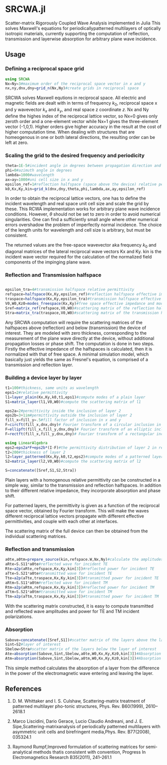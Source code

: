# SRCWA.jl
Scatter-matrix Rigorously Coupled Wave Analysis implemented in Julia
This solves Maxwell's equations for periodicallypatterned multilayers of optically isotropic materials, currently supporting the computation of reflection, transmission and layerwise absorption for arbitrary plane wave incidence. 

## Usage

### Defining a reciprocal space grid
```julia
using SRCWA
Nx=Ny=3#maximum order of the reciprocal space vector in x and y
nx,ny,dnx,dny=grid_n(Nx,Ny)#create grids in reciprocal space
```
SRCWA solves Maxwell equtions in reciprocal space. All electric and magnetic fields are dealt with in terms of frequency $k_0$, reciprocal space x and y wavevector $k_x$ and $k_y$, and real space z coordinate $z$. Nx and Ny define the highes index of the reciprocal lattice vector, so Nx=0 gives only zeroth order and a one-element vector while Nx=1 gives the three-element vector (-1,0,1). Higher orders give higher accuracy in the result at the cost of higher computation time. When dealing with structures that are homeogenous in one or both lateral directions, the resulting order can be left at zero. 

### Scaling the grid to the desired frequency and periodicity
```julia
theta=1E-5#incident angle in degrees between propagation direction and surface normal
phi=0#azimuth angle in degrees
lambda=1000#wavelength
ax=ay=1000#uni cell size in x and y
epsilon_ref=1#reflection halfspace (space above the device) relative permittivity
k0,Kx,Ky,kin=grid_k(dnx,dny,theta,phi,lambda,ax,ay,epsilon_ref)
```
In order to obtain the reciprocal lattice vectors, one has to define the incident wavelength and real space unit cell size and scale the grid by these. This RCWA implementation works for arbitrary plane wave incidence conditions. However, $\theta$ should not be set to zero in order to avoid numerical singularities. One can find a sufficiently small angle where other numerical errors overshadow the problem of imperfectly normal incidence. The choice of the length units for wavelength and cell size is arbitrary, but must be consistent.

The returned values are the free-space wavevector aka frequency $k_0$ and diagonal matrices of the lateral reciprocal wave vectors Kx and Ky. kin is the incident wave vector required for the calculation of the normalized field components of the impinging plane wave. 

### Reflection and Transmission halfspace
```julia

epsilon_tra=4#transmission halfspace relative permittivity
refspace=halfspace(Kx,Ky,epsilon_ref)#reflection halfspace effective impedance and modes
traspace=halfspace(Kx,Ky,epsilon_tra)#transmission halfspace effective impedance and modes
V0,W0,Kz0=modes_freespace(Kx,Ky)#free space effective impedance and modes for normalization
Sref=matrix_ref(refspace,V0,W0)#scattering matrix of the reflection halfspace
Stra=matrix_tra(traspace,V0,W0)#scattering matrix of the transmission halfspace
```
Any SRCWA computation will require the scattering matrices of the halfspaces above (reflection) and below (transmission) the device of interest. They are modeled with zero thickness, corresponding to the measurement of the plane wave directly at the device, without additional propagation losses or phase shift. The computation is done in two steps. Firstly the effective impedance of the halfspaces is calculated, then it is normalized with that of free space. A minimal simulation model, which basically just yields the same as Fresnel's equation, is comprised of a transmission and reflection layer.

### Building a device layer by layer
```julia
t1=100#thickness, same units as wavelength
eps1=2#relative permittivity
l1=layer_plain(Kx,Ky,k0,t1,eps1)#compute modes of a plain layer
S1=matrix_layer(l1,V0,W0)#compute the scattering matrix of l1

eps2a=2#permittivity inside the inclusion of layer 2
eps2b=3+1im#permittivity outside the inclusion of layer 2
fill_x=fill_y=.5#fill factor of inclusion in x and y
F=circft(fill_x,dnx,dny)# Fourier transform of a circular inclusion in real space into reciprocal space
F=ellipft(fill_x,fill_y,dnx,dny)# Fourier transform of an elliptic inclusion in real space into reciprocal space
F=rectft(fill_x,fill_y,dnx,dny)# Fourier transform of a rectangular inclusion in real space into reciprocal space

using LinearAlgebra
eps2=eps2a*F+eps2b*(I-F)#the permittivity distribution of layer 2 in reciprocal space
t2=200#thickness of layer 2
l2=layer_patterned(Kx,Ky,k0,t2,eps2)#compute modes of a patterned layer
S2=matrix_layer(l2,V0,W0)#compute the scattering matrix of l2

S=concatenate([Sref,S1,S2,Stra])
```
Plain layers with a homogenous relative permittivity can be constructed in a simple way, similar to the transmission and reflection halfspaces. In addition to their different relative impedance, they incorporate absorption and phase shift. 

For patterned layers, the permittivity is given as a function of the reciprocal space vector, obtained by Fourier transform. This will make the waves different reciprocal lattice vectors propagate with different effective permittivities, and couple with each other at interfaces. 

The scattering matrix of the full device can then be obtained from the individual scattering matrices.

### Reflection and transmission

```julia
a0te,a0tm=prepare_source(kin,refspace.W,Nx,Ny)#calculate the amplitudes of the impinging plane wave for te or tm polarization
aRte=S.S11*a0te#reflected wave for incident TE
Rte=a2p(aRte,refspace,Kx,Ky,kin[3])#reflected power for incident TE
aTte=S.S21*a0te#transmitted wave for incident TE
Tte=a2p(aTte,traspace,Kx,Ky,kin[3])#transmitted power for incident TE
aRtm=S.S11*a0tm#reflected wave for incident TM
Rtm=a2p(aRtm,refspace,Kx,Ky,kin[3])#reflected power for incident TM
aTtm=S.S21*a0tm#transmitted wave for incident TM
Ttm=a2p(aTtm,traspace,Kx,Ky,kin[3])#transmitted power for incident TM
```
With the scattering matrix constructed, it is easy to compute transmitted and reflected wave amplitudes and power for TE and TM incident polarizations.

### Absorption

```julia
Sabove=concatenate([Sref,S1])#scatter matrix of the layers above the layer of interest
Sint=S2#layer of interest
Sbelow=Stra#scatter matrix of the layers below the layer of interest
Ate=absorption(Sabove,Sint,Sbelow,a0te,W0,Kx,Ky,Kz0,kin[3])#Absorption in layer 2 for TE incidence
Atm=absorption(Sabove,Sint,Sbelow,a0tm,W0,Kx,Ky,Kz0,kin[3])#Absorption in layer 2 for TM incidence
```
This simple method calculates the absorption of a layer from the difference in the power of the electromagnetic wave entering and leaving the layer.

## References

1. D. M. Whittaker and I. S. Culshaw, Scattering-matrix treatment of patterned multilayer pho-tonic structures, Phys. Rev. B60(1999), 2610–2618.1

2. Marco Liscidini, Dario Gerace, Lucio Claudio Andreani, and J. E. Sipe,Scattering-matrixanalysis of periodically patterned multilayers with asymmetric unit cells and birefringent media,Phys. Rev. B77(2008), 035324.1

3. Raymond Rumpf,Improved formulation of scattering matrices for semi-analytical methods thatis consistent with convention, Progress In Electromagnetics Research B35(2011), 241–261.1
